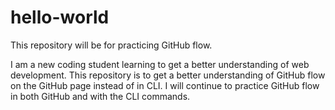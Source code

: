 # hello-world
This repository will be for practicing GitHub flow.

I am a new coding student learning to get a better understanding of web development. This repository is to get a better understanding of GitHub flow on the GitHub page instead of in CLI.  I will continue to practice GitHub flow in both GitHub and with the CLI commands. 
